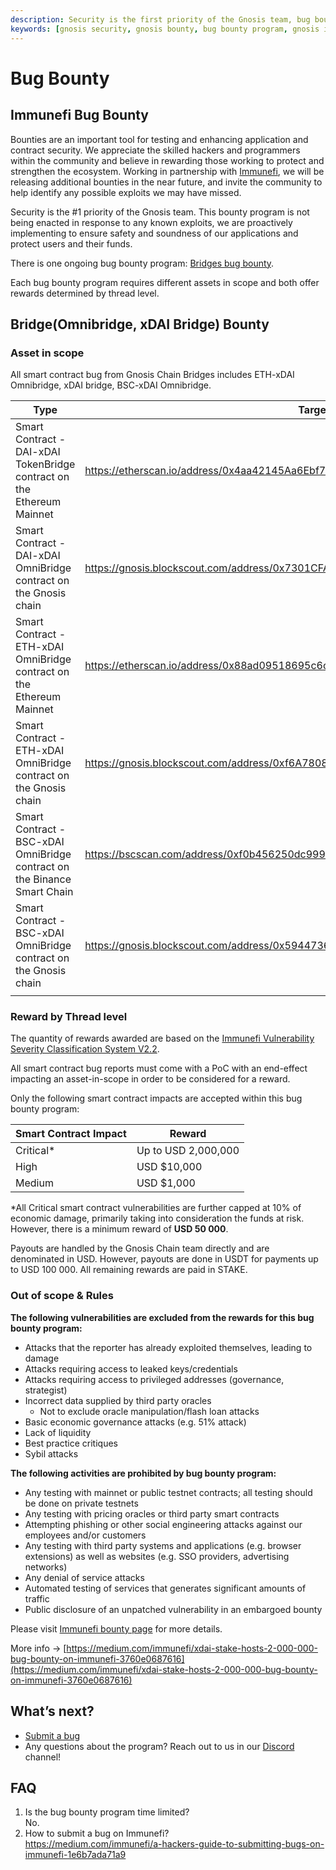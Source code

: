 ```yaml
---
description: Security is the first priority of the Gnosis team, bug bounty program
keywords: [gnosis security, gnosis bounty, bug bounty program, gnosis immunefi]
---
```


# Bug Bounty

## Immunefi Bug Bounty

Bounties are an important tool for testing and enhancing application and contract security. We appreciate the skilled hackers and programmers within the community and believe in rewarding those working to protect and strengthen the ecosystem. Working in partnership with [Immunefi](https://immunefi.com/), we will be releasing additional bounties in the near future, and invite the community to help identify any possible exploits we may have missed.

Security is the #1 priority of the Gnosis team. This bounty program is not being enacted in response to any known exploits, we are proactively implementing to ensure safety and soundness of our applications and protect users and their funds.

There is one ongoing bug bounty program: [Bridges bug bounty](https://immunefi.com/bounty/gnosischain/).

Each bug bounty program requires different assets in scope and both offer rewards determined by thread level.

## Bridge(Omnibridge, xDAI Bridge) Bounty

### Asset in scope

All smart contract bug from Gnosis Chain Bridges includes ETH-xDAI Omnibridge, xDAI bridge, BSC-xDAI Omnibridge.

| Type                                                                     | Target                                                                           |
| ------------------------------------------------------------------------ | -------------------------------------------------------------------------------- |
| Smart Contract - DAI-xDAI TokenBridge contract on the Ethereum Mainnet   | https://etherscan.io/address/0x4aa42145Aa6Ebf72e164C9bBC74fbD3788045016          |
| Smart Contract - DAI-xDAI OmniBridge contract on the Gnosis chain        | https://gnosis.blockscout.com/address/0x7301CFA0e1756B71869E93d4e4Dca5c7d0eb0AA6 |
| Smart Contract - ETH-xDAI OmniBridge contract on the Ethereum Mainnet    | https://etherscan.io/address/0x88ad09518695c6c3712AC10a214bE5109a655671          |
| Smart Contract - ETH-xDAI OmniBridge contract on the Gnosis chain        | https://gnosis.blockscout.com/address/0xf6A78083ca3e2a662D6dd1703c939c8aCE2e268d |
| Smart Contract - BSC-xDAI OmniBridge contract on the Binance Smart Chain | https://bscscan.com/address/0xf0b456250dc9990662a6f25808cc74a6d1131ea9           |
| Smart Contract - BSC-xDAI OmniBridge contract on the Gnosis chain        | https://gnosis.blockscout.com/address/0x59447362798334d3485c64D1e4870Fde2DDC0d75 |
|                                                                          |                                                                                  |

### Reward by Thread level

The quantity of rewards awarded are based on the [Immunefi Vulnerability Severity Classification System V2.2](https://immunefi.com/immunefi-vulnerability-severity-classification-system-v2-2).

All smart contract bug reports must come with a PoC with an end-effect impacting an asset-in-scope in order to be considered for a reward.

Only the following smart contract impacts are accepted within this bug bounty program:

| Smart Contract Impact | Reward              |
| --------------------- | ------------------- |
| Critical\*            | Up to USD 2,000,000 |
| High                  | USD $10,000         |
| Medium                | USD $1,000          |

\*All Critical smart contract vulnerabilities are further capped at 10% of economic damage, primarily taking into consideration the funds at risk. However, there is a minimum reward of **USD 50 000**.

Payouts are handled by the Gnosis Chain team directly and are denominated in USD. However, payouts are done in USDT for payments up to USD 100 000. All remaining rewards are paid in STAKE.

### Out of scope & Rules

**The following vulnerabilities are excluded from the rewards for this bug bounty program:**

- Attacks that the reporter has already exploited themselves, leading to damage
- Attacks requiring access to leaked keys/credentials
- Attacks requiring access to privileged addresses (governance, strategist)
- Incorrect data supplied by third party oracles
  - Not to exclude oracle manipulation/flash loan attacks
- Basic economic governance attacks (e.g. 51% attack)
- Lack of liquidity
- Best practice critiques
- Sybil attacks

**The following activities are prohibited by bug bounty program:**

- Any testing with mainnet or public testnet contracts; all testing should be done on private testnets
- Any testing with pricing oracles or third party smart contracts
- Attempting phishing or other social engineering attacks against our employees and/or customers
- Any testing with third party systems and applications (e.g. browser extensions) as well as websites (e.g. SSO providers, advertising networks)
- Any denial of service attacks
- Automated testing of services that generates significant amounts of traffic
- Public disclosure of an unpatched vulnerability in an embargoed bounty

Please visit [Immunefi bounty page](https://immunefi.com/bounty/gnosischain/) for more details.

More info -> [https://medium.com/immunefi/xdai-stake-hosts-2-000-000-bug-bounty-on-immunefi-3760e0687616](https://medium.com/immunefi/xdai-stake-hosts-2-000-000-bug-bounty-on-immunefi-3760e0687616)

## What’s next?

- [Submit a bug](https://bugs.immunefi.com/)
- Any questions about the program? Reach out to us in our [Discord](https://discord.gg/gnosis) channel!

## FAQ

1. Is the bug bounty program time limited?  
   No.
2. How to submit a bug on Immunefi?  
   https://medium.com/immunefi/a-hackers-guide-to-submitting-bugs-on-immunefi-1e6b7ada71a9
